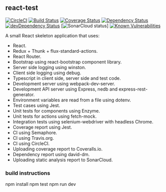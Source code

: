 
## react-test

[![CircleCI](https://circleci.com/gh/markoniemi/react-test.svg?style=svg)](https://circleci.com/gh/markoniemi/react-test)
[![Build Status](https://semaphoreci.com/api/v1/markoniemi/react-test/branches/master/badge.svg)](https://semaphoreci.com/markoniemi/react-test)
[![Coverage Status](https://img.shields.io/coveralls/markoniemi/react-test/master.svg)](https://coveralls.io/r/markoniemi/react-test?branch=master)
[![Dependency Status](https://david-dm.org/markoniemi/react-test.svg)](https://david-dm.org/markoniemi/react-test)
[![devDependency Status](https://david-dm.org/markoniemi/react-test/dev-status.svg)](https://david-dm.org/markoniemi/react-test#info=devDependencies)
[![SonarCloud status](https://sonarcloud.io/api/project_badges/measure?project=markoniemi%3Areact-test&metric=alert_status)]
[![Known Vulnerabilities](https://snyk.io/test/github/markoniemi/react-test/badge.svg)](https://snyk.io/test/github/markoniemi/react-test)

A small React skeleton application that uses:

 - React.
 - Redux + Thunk + flux-standard-actions.
 - React Router.
 - Bootstrap using react-bootstrap component library.
 - Server side logging using winston.
 - Client side logging using debug.
 - Typescript in client side, server side and test code.
 - Development server using webpack-dev-server.
 - Development API server using Express, nedb and express-rest-generator.
 - Environment variables are read from a file using dotenv.
 - Test cases using Jest.
 - Unit tests for components using Enzyme.
 - Unit tests for actions using fetch-mock.
 - Integration tests using selenium-webdriver with headless Chrome.
 - Coverage report using Jest.
 - CI using Semaphore.
 - CI using Travis.org.
 - CI using CircleCI.
 - Uploading coverage report to Coveralls.io.
 - Dependency report using david-dm.
 - Uploading static analysis report to SonarCloud.

### build instructions

  npm install
  npm test
  npm run dev
